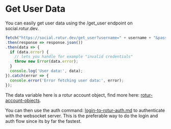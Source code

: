 # Get User Data

You can easily get user data using the /get\_user endpoint on social.rotur.dev.

```javascript
fetch("https://social.rotur.dev/get_user?username=" + username + "&password=" + password)
.then(response => response.json())
.then(data => {
  if (data.error) {
    // lets you handle for example "invalid credentials"
    throw new Error(data.error);
  }
  console.log('User data:', data);
}).catch(error => {
  console.error('Error fetching user data:', error);
});
```

The data variable here is a rotur account object, find more here:  [rotur-account-objects](../../my-account/rotur-account-objects/ "mention").

You can then use the auth command:  [login-to-rotur-auth.md](../websocket-commands/login-to-rotur-auth.md "mention")  to authenticate with the websocket server. This is the preferable way to do the login and auth flow since its by far the fastest.
